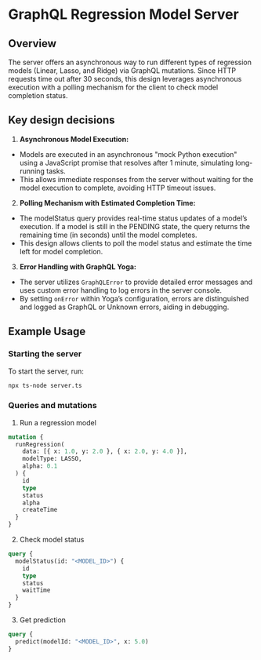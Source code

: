 # GraphQL Regression Model Server
## Overview
The server offers an asynchronous way to run different types of regression models (Linear, Lasso, and Ridge) via GraphQL mutations. Since HTTP requests time out after 30 seconds, this design leverages asynchronous execution with a polling mechanism for the client to check model completion status.

## Key design decisions
1. **Asynchronous Model Execution:**
- Models are executed in an asynchronous "mock Python execution" using a JavaScript promise that resolves after 1 minute, simulating long-running tasks.
- This allows immediate responses from the server without waiting for the model execution to complete, avoiding HTTP timeout issues.

2. **Polling Mechanism with Estimated Completion Time:**
- The modelStatus query provides real-time status updates of a model’s execution. If a model is still in the PENDING state, the query returns the remaining time (in seconds) until the model completes.
- This design allows clients to poll the model status and estimate the time left for model completion.

3. **Error Handling with GraphQL Yoga:**
- The server utilizes `GraphQLError` to provide detailed error messages and uses custom error handling to log errors in the server console.
- By setting `onError` within Yoga’s configuration, errors are distinguished and logged as GraphQL or Unknown errors, aiding in debugging.

## Example Usage
### Starting the server
To start the server, run:
```bash
npx ts-node server.ts
```

### Queries and mutations
1. Run a regression model
```graphql
mutation {
  runRegression(
    data: [{ x: 1.0, y: 2.0 }, { x: 2.0, y: 4.0 }],
    modelType: LASSO,
    alpha: 0.1
  ) {
    id
    type
    status
    alpha
    createTime
  }
}
```

2. Check model status
```graphql
query {
  modelStatus(id: "<MODEL_ID>") {
    id
    type
    status
    waitTime
  }
}
```

3. Get prediction
```graphql
query {
  predict(modelId: "<MODEL_ID>", x: 5.0)
}
```